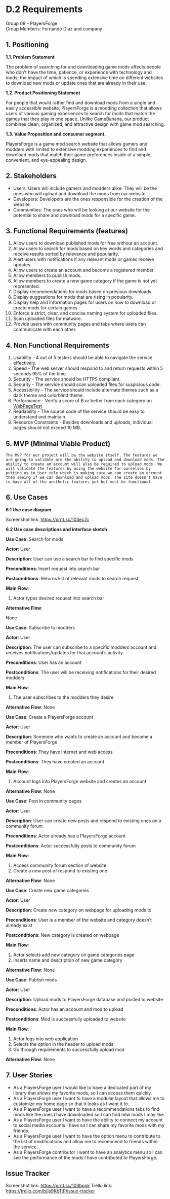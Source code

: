 # D.2 Requirements

Group 08 - PlayersForge\
Group Members: Fernando Diaz and company

## 1. Positioning 
**1.1. Problem Statement**

The problem of searching for and downloading game mods affects people who
don't have the time, patience, or experience with technology and mods;
the impact of which is spending extensive time on different websites to download
new mods or update ones that are already in their use.

**1.2. Product Positioning Statement** 

For people that would rather find and download mods from a single and easily accessible website,
PlayersForge is a modding collection that allows users of various gaming experiences to 
search for mods that match the games that they play in one space. Unlike GameBanana, our product
combines clean, organized, and attractive design with game mod searching.

**1.3. Value Proposition and consumer segment.**


PlayersForge is a game mod search website that allows gamers and modders with limited 
to extensive modding experiences to find and download mods that match their game 
preferences inside of a simple, convenient, and eye-appealing design.


## 2. Stakeholders

- Users: Users will include gamers and modders alike. They will be the ones who will upload and download the mods from our website.
- Developers: Developers are the ones responsible for the creation of the website.
- Communities: The ones who will be looking at our website for the potential to share and download mods for a 	specific game. 

## 3. Functional Requirements (features)
1. Allow users to download published mods for free without an account.
2. Allow users to search for mods based on key words and categories and receive results sorted by relevance and popularity.
3. Alert users with notifications if any relevant mods or games receive updates.
4. Allow users to create an account and become a registered member.
5. Allow members to publish mods.
6. Allow members to create a new game category if the game is not yet represented.
7. Display recommendations for mods based on previous downloads.
8. Display suggestions for mods that are rising in popularity.
9. Display help and information pages for users on how to download or create mods for certain games.
10. Enforce a strict, clear, and concise naming system for uploaded files.
11. Scan uploaded files for malware.
12. Provide users with community pages and tabs where users can communicate with each other.

## 4. Non Functional Requirements
1. Usability - 4 out of 5 testers should be able to navigate the service effectively.
2. Speed - The web server should respond to and return requests within 5 seconds 95% of the time.
3. Security - The service should be HTTPS compliant.
4. Security - The service should scan uploaded files for suspicious code.
5. Accessibility - The service should include alternate themes such as a dark theme and colorblind theme.
6. Performance - Verify a score of B or better from each category on [WebPageTest](https://www.webpagetest.org)
7. Readability - The source code of the service should be easy to understand and maintain.
8. Resource Constraints - Besides downloads and uploads, individual pages should not exceed 10 MB.
	
## 5. MVP (Minimal Viable Product)

	The MVP for our project will be the website itself. The features we are going to validate are the ability to upload and download mods. The ability to create an account will also be required to upload mods. We will validate the features by using the website for ourselves by putting us in User role which is making sure we can create an account then seeing if we can download and upload mods. The site doesn’t have to have all of the aesthetic features yet but must be functional.


## 6. Use Cases
**6.1 Use case diagram**

Screenshot link: https://prnt.sc/103ec7c

**6.2 Use case descriptions and interface sketch**

**Use Case**: Search for mods

**Actor**: User

**Description**: User can use a search bar to find specific mods

**Preconditions**: Insert request into search bar

**Postconditions**: Returns list of relevant mods to search request


**Main Flow**:

1.	Actor types desired request into search bar

**Alternative Flow**:

None



**Use Case**: Subscribe to modders

**Actor**: User

**Description**: The user can subscribe to a specific modders account and receives notifications/updates for that account’s activity

**Preconditions**: User has an account

**Postconditions**: The user will be receiving notifications for their desired modders

**Main Flow**:
1.	The user subscribes to the modders they desire


**Alternative Flow**:
None



**Use Case**: Create a PlayersForge account

**Actor**: User

**Description**: Someone who wants to create an account and become a member of PlayersForge

**Preconditions**: They have internet and web access

**Postconditions**: They have created an account

**Main Flow**:
1.	Account logs into PlayersForge website and creates an account


**Alternative Flow**:
None



**Use Case**: Post in community pages

**Actor**: User

**Description**: User can create new posts and respond to existing ones on a community forum

**Preconditions**: Actor already has a PlayersForge account 

**Postconditions**: Actor successfully posts to community forum

**Main Flow**:
1.	Access community forum section of website
2.	Create a new post of respond to existing one


**Alternative Flow**:
None




**Use Case**: Create new game categories

**Actor**: User

**Description**: Create new category on webpage for uploading mods to

**Preconditions**: User is a member of the website and category doesn’t already exist

**Postconditions**: New category is created on webpage 

**Main Flow**:
1.	Actor selects add new category on game categories page
2.	Inserts name and description of new game category


**Alternative Flow**:
None



**Use Case**: Publish mods

**Actor**: User

**Description**: Upload mods to PlayersForge database and posted to website 

**Preconditions**: Actor has an account and mod to upload

**Postconditions**: Mod is successfully uploaded to website

**Main Flow**:
1.	Actor logs into web application
2.	Selects the option in the header to upload mods
3.	Go through requirements to successfully upload mod


**Alternative Flow**:
None



## 7. User Stories
- As a PlayersForge user I would like to have a dedicated part of my library that shows my favorite mods, so I can access them quickly.
- As a PlayersForge user I want to have a modular layout that allows me to customize my home page so that it looks as I want it to.
- As a PlayersForge user I want to have a recommendations tabs to find mods like the ones I have downloaded so I can find new mods I may like.
- As a PlayersForge user I want to have the ability to connect my account to social media accounts I have so I can share my favorite mods with my friends.
- As a PlayersForge user I want to have the option menu to contribute to the list of modifications and allow me to recommend to friends within the service.
- As a PlayersForge contributor I want to have an analytics menu so I can see the performance of the mods I have contributed to PlayersForge. 


## Issue Tracker 
Screenshot link: https://prnt.sc/103bpgk
Trello link: https://trello.com/b/js9KbTtP/issue-tracker
